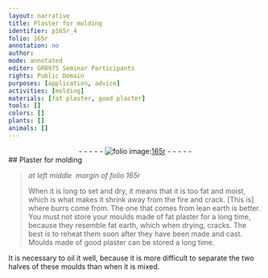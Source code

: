 ```yaml
---
layout: narrative
title: Plaster for molding
identifier: p165r_4
folio: 165r
annotation: no
author:
mode: annotated
editor: GR8975 Seminar Participants
rights: Public Domain
purposes: [application, advice]
activities: [molding]
materials: [fat plaster, good plaster]
tools: []
colors: []
plants: []
animals: []
---
```


 <div class="folio" align="center">- - - - - <a href="http://gallica.bnf.fr/ark:/12148/btv1b9059316c/f336.item" target="_blank"><img src="https://cu-mkp.github.io/GR8975-edition/assets/photo-icon.png" alt="folio image: " style="display:inline-block; margin-bottom:-3px;"/>165r</a> - - - - - </div> 
## Plaster for molding

 
> *at left middle  margin of folio 165r*
> 
> <span class="activity">When it is long to set and dry, it means that it is too fat and moist, which is what makes it shrink away from the fire and crack. [This is] where burrs come from. The one that comes from lean earth is better. You must not store your moulds made of <span class="material">fat plaster</span> for a long time, because they resemble fat earth, which when drying, cracks. The best is to reheat them soon after they have been made and cast. Moulds made of <span class="material">good plaster</span> can be stored a long time.</span>
 
It is necessary to oil it well, because it is more difficult to separate the two halves of these moulds than when it is mixed.
 
